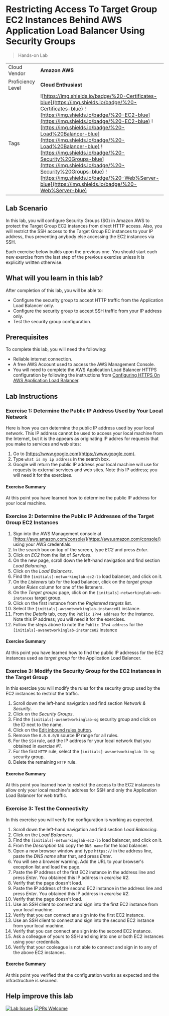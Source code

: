 # Restricting Access To Target Group EC2 Instances Behind AWS Application Load Balancer Using Security Groups

> Hands-on Lab

|                   |                       |
| :---------------- | :-------------------- |
| Cloud Vendor      | **Amazon AWS**        |
| Proficiency Level | **Cloud  Enthusiast** |
| Tags              | ![https://img.shields.io/badge/%20-Certificates-blue](https://img.shields.io/badge/%20-Certificates-blue) ![https://img.shields.io/badge/%20-EC2-blue](https://img.shields.io/badge/%20-EC2-blue) ![https://img.shields.io/badge/%20-Load%20Balancer-blue](https://img.shields.io/badge/%20-Load%20Balancer-blue) ![https://img.shields.io/badge/%20-Security%20Groups-blue](https://img.shields.io/badge/%20-Security%20Groups-blue) ![https://img.shields.io/badge/%20-Web%Server-blue](https://img.shields.io/badge/%20-Web%Server-blue) |

## Lab Scenario

In this lab, you will configure Security Groups (SG) in Amazon AWS to protect the Target Group EC2 instances from direct HTTP access. Also, you will restrict the SSH access to the Target Group EC instances to your IP address, thus preventing anybody else accessing the EC2 instances via SSH.

Each exercise below builds upon the previous one. You should start each new exercise from the last step of the previous exercise unless it is explicitly written otherwise.

## What will you learn in this lab?

After completion of this lab, you will be able to:

- Configure the security group to accept HTTP traffic from the Application Load Balancer only.
- Configure the security group to accept SSH traffic from your IP address only.
- Test the security group configuration.

## Prerequisites

To complete this lab, you will need the following:

- Reliable internet connection.
- A free AWS Account used to access the AWS Management Console.
- You will need to complete the AWS Application Load Balancer HTTPS configuration by following the instructions from [Configuring HTTPS On AWS Application Load Balancer](configuring-https-on-aws-application-load-balancer.md).

## Lab Instructions

### Exercise 1: Determine the Public IP Address Used by Your Local Network

Here is how you can determine the public IP address used by your local network. This IP address cannot be used to access your local machine from the Internet, but it is the appears as originating IP addres for requests that you make to services and web sites:

1. Go to [https://www.google.com](https://www.google.com).
2. Type `what is my ip address` in the search box.
3. Google will return the public IP address your local machine will use for requests to external services and web sites. Note this IP address; you will need it for the exercises.

#### Exercise Summary

At this point you have learned how to determine the public IP address for your local machine.

### Exercise 2: Determine the Public IP Addresses of the Target Group EC2 Instances

1. Sign into the AWS Management console at [https://aws.amazon.com/console/](https://aws.amazon.com/console/) using your AWS credentials.
2. In the search box on top of the screen, type *EC2* and press *Enter*.
3. Click on *EC2* from the list of *Services*.
4. On the new page, scroll down the left-hand navigation and find section *Load Balancing*.
5. Click on the *Load Balancers*.
6. Find the `[initials]-networkinglab-ec2-lb` load balancer, and click on it.
7. On the *Listeners* tab for the load balancer, click on the *target group* under *Rules* column for one of the listeners.
8. On the *Target groups* page, click on the `[initials]-networkinglab-web-instances` target group.
9. Click on the first instance from the *Registered targets* list.
10. Select the `[initials]-awsnetworkinglab-instance01` instance.
11. From the *Details* tab, copy the `Public IPv4 address` for the instance. Note this IP address; you will need it for the exercises.
12. Follow the steps above to note the `Public IPv4 address` for the `[initials]-awsnetworkinglab-instance02` instance

#### Exercise Summary

At this point you have learned how to find the public IP addresss for the EC2 instances used as *target group* for the Application Load Balancer.

### Exercise 3: Modify the Security Group for the EC2 Instances in the Target Group

In this exercise you will modify the rules for the security group used by the EC2 instances to restrict the traffic.

1. Scroll down the left-hand navigation and find section *Network & Security*.
2. Click on the *Security Groups*.
3. Find the `[initials]-awsnetworkinglab-sg` security group and click on the ID next to the name.
4.  Click on the [Edit inbound rules button](media/aws-edit-inbound-rules-button.png).
5.  Remove the `0.0.0.0/0` source IP range for all rules.
6.  For the `SSH` rule, add the IP address for your local network that you obtained in *exercise #1*.
7.  For the first `HTTP` rule, select the `[initials]-awsnetworkinglab-lb-sg` security group.
8.  Delete the remaining `HTTP` rule.

#### Exercise Summary

At this point you learned how to restrict the access to the EC2 instances to allow only your local machine's address for SSH and only the Application Load Balancer for web traffic.

### Exercise 3: Test the Connectivity

In this exercise you will verify the configuration is working as expected.

1. Scroll down the left-hand navigation and find section *Load Balancing*.
2. Click on the *Load Balancers*.
3. Find the `[initials]-networkinglab-ec2-lb` load balancer, and click on it.
4. From the *Description* tab copy the `DNS name` for the load balancer.
5. Open a new browser window and type `https://` in the address line, paste the *DNS name* after that, and press *Enter*.
6. You will see a browser warning. Add the URL to your browser's exception list and load the page.
7. Paste the IP address of the first EC2 instance in the address line and press *Enter*. You obtained this IP address in *exercise #2*.
8. Verify that the page doesn't load.
9. Paste the IP address of the second EC2 instance in the address line and press *Enter*. You obtained this IP address in *exercise #2*.
10. Verify that the page doesn't load.
11. Use an SSH client to connect and sign into the first EC2 instance from your local machine.
12. Verify that you can connect ans sign into the first EC2 instance.
13. Use an SSH client to connect and sign into the second EC2 instance from your local machine.
14. Verify that you can connect ans sign into the second EC2 instance.
15. Ask a colleague of yours to SSH and sing into one or both EC2 instances using your credentials.
16. Verify that your cooleague is not able to connect and sign in to any of the above EC2 instances.

#### Exercise Summary

At this point you verified that the configuration works as expected and the infrastructure is secured.

## Help improve this lab

[![Lab Issues](https://img.shields.io/github/issues/crimsonpinnacle/cloud-labs)](https://github.com/CrimsonPinnacle/cloud-labs/issues/new?assignees=toddysm&labels=new+lab&template=bug_template.md&title=) [![PRs Welcome](https://img.shields.io/badge/PRs-welcome-brightgreen.svg)](https://github.com/CrimsonPinnacle/cloud-labs/pulls)